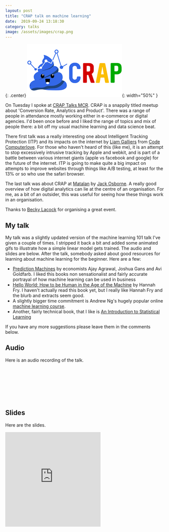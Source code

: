 ```yaml
---
layout: post
title: "CRAP talk on machine learning"
date:  2019-09-24 13:18:30
category: talks
image: /assets/images/crap.png
---
```

{: .center}
![Data Summit](/assets/images/crap.png){: width="50%" }

On Tuesday I spoke at [CRAP Talks MCR](https://www.meetup.com/CRAP-Talks-CRO-Analytics-Product-Manchester/events/264130129/). CRAP is a snappily titled meetup about 'Conversion Rate, Analytics and Product'. There was a range of people in attendance mostly working either in e-commerce or digital agencies. I'd been once before and I liked the range of topics and mix of people there: a bit off my usual machine learning and data science beat.

There first talk was a really interesting one about Intelligent Tracking Protection (ITP) and its impacts on the internet by [Liam Galliers](https://www.linkedin.com/in/liam-galliers-87b04269) from [Code Computerlove](https://www.codecomputerlove.com/). For those who haven't heard of this (like me), it is an attempt to stop excessively intrusive tracking by Apple and webkit, and is part of a battle between various internet giants (apple vs facebook and google) for the future of the internet. ITP is going to make quite a big impact on attempts to improve websites through things like A/B testing, at least for the 13% or so who use the safari browser.

The last talk was about CRAP at [Matalan](https://www.matalan.co.uk/) by [Jack Osborne](https://www.linkedin.com/in/jack-osborne-0061a468/?originalSubdomain=uk). A really good overview of how digital analytics can lie at the centre of an organisation. For me, as a bit of an outsider, this was useful for seeing how these things work in an organisation.

Thanks to [Becky Lacock](https://www.linkedin.com/in/becky-lacock-19bb33b9/) for organising a great event.

## My talk

My talk was a slightly updated version of the machine learning 101 talk I've given a couple of times. I stripped it back a bit and added some animated gifs to illustrate how a simple linear model gets trained. The audio and slides are below. After the talk, somebody asked about good resources for learning about machine learning for the beginner. Here are a few:
* [Prediction Machines](https://www.predictionmachines.ai) by economists Ajay Agrawal, Joshua Gans and Avi Goldfarb. I liked this books non sensationalist and fairly accurate portrayal of how machine learning can be used in business
* [Hello World: How to be Human in the Age of the Machine](https://www.amazon.co.uk/dp/B0785PY2Q4/ref=dp-kindle-redirect?_encoding=UTF8&btkr=1) by Hannah Fry. I haven't actually read this book yet, but I really like Hannah Fry and the blurb and extracts seem good.
* A slightly bigger time commitment is Andrew Ng's hugely popular online [machine learning course](https://www.coursera.org/learn/machine-learning).
* Another, fairly technical book, that I like is [An Introduction to Statistical Learning](http://faculty.marshall.usc.edu/gareth-james/ISL/)

If you have any more suggestions please leave them in the comments below.

## Audio
Here is an audio recording of the talk.

<iframe width="60%" height="100" scrolling="no" frameborder="no" allow="autoplay"

src="https://w.soundcloud.com/player/?url=https%3A//api.soundcloud.com/tracks/686269504&color=%23ff5500&auto_play=false&hide_related=false&show_comments=true&show_user=true&show_reposts=false&show_teaser=true&visual=true">

</iframe>

## Slides
Here are the slides.

<iframe src="https://docs.google.com/presentation/d/e/2PACX-1vRBl4qqdwm1eu8JKqaO6z8LhyKajoiIHDouesBPV8nBaWkQT7c17zIH8QraZpoe-DoL64jQwAO67Tfo/embed?start=false&loop=false&delayms=3000" frameborder="0" width="60%" height="300" min-width="300px" allowfullscreen="true" mozallowfullscreen="true" webkitallowfullscreen="true"></iframe>
